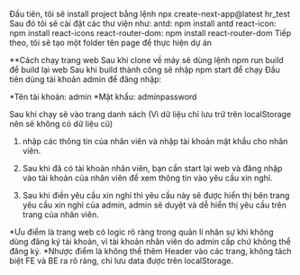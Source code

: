 Đầu tiên, tôi sẽ install project bằng lệnh npx create-next-app@latest hr_test
Sau đó tôi sẽ cài đặt các thư viện như:
antd: npm install antd
react-icon: npm install react-icons
react-router-dom: npm install react-router-dom
Tiếp theo, tôi sẽ tạo một folder tên page để thực hiện dự án

**Cách chạy trang web
Sau khi clone về máy sẽ dùng lệnh npm run build để build lại web
Sau khi build thành công sẽ nhập npm start để chạy
Đầu tiên dùng tài khoản admin để đăng nhập: 

*Tên tài khoản: admin
*Mật khẩu: adminpassword

Sau khi chạy sẽ vào trang danh sách
(Vì dữ liệu chỉ lưu trữ trên localStorage nên sẽ không có dữ liệu cũ)

1. nhập các thông tin của nhân viên và nhập tài khoản mật khẩu cho nhân viên.

2. Sau khi đã có tài khoản nhân viên, bạn cần start lại web và đăng nhập vào tài khoản của nhân viên để xem thông tin vào yêu cầu xin nghỉ.

3. Sau khi điền yêu cầu xin nghỉ thì yêu cầu này sẽ được hiển thị bên trang yêu cầu xin nghỉ của admin, admin sẽ duyệt và dễ hiển thị yêu cầu trên trang của nhân viên.

*Ưu điểm là trang web có logic rõ ràng trong quản lí nhân sự khi không dùng đăng ký tài khoản, vì tài khoản nhân viên do admin cấp chứ không thể đăng ký.
*Nhược điểm là không thể thêm Header vào các trang, không tách biệt FE và BE ra rõ ràng, chỉ lưu data được trên localStorage.

